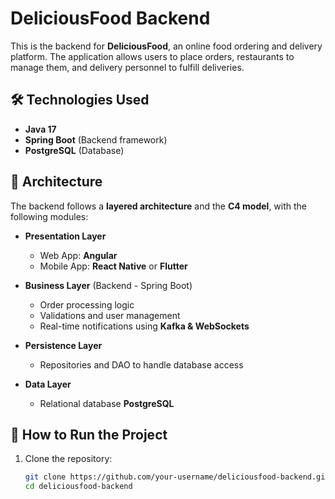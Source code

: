 # DeliciousFood Backend

This is the backend for **DeliciousFood**, an online food ordering and delivery platform. The application allows users to place orders, restaurants to manage them, and delivery personnel to fulfill deliveries.

## 🛠️ Technologies Used

- **Java 17**
- **Spring Boot** (Backend framework)
- **PostgreSQL** (Database)


## 📂 Architecture

The backend follows a **layered architecture** and the **C4 model**, with the following modules:

- **Presentation Layer**
  - Web App: **Angular**
  - Mobile App: **React Native** or **Flutter**

- **Business Layer** (Backend - Spring Boot)
  - Order processing logic
  - Validations and user management
  - Real-time notifications using **Kafka & WebSockets**

- **Persistence Layer**
  - Repositories and DAO to handle database access

- **Data Layer**
  - Relational database **PostgreSQL**

## 🚀 How to Run the Project

1. Clone the repository:
   ```bash
   git clone https://github.com/your-username/deliciousfood-backend.git
   cd deliciousfood-backend
